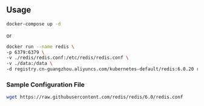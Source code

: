 ## Usage

```sh
docker-compose up -d
```
or
```sh
docker run --name redis \
-p 6379:6379 \
-v ./redis/redis.conf:/etc/redis/redis.conf \
-v ./data:/data \
-d registry.cn-guangzhou.aliyuncs.com/kubernetes-default/redis:6.0.20 redis-server /etc/redis/redis.conf
```

### Sample Configuration File

```bash
wget https://raw.githubusercontent.com/redis/redis/6.0/redis.conf
```
